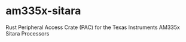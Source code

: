 # am335x-sitara
Rust Peripheral Access Crate (PAC) for the Texas Instruments AM335x Sitara Processors 
